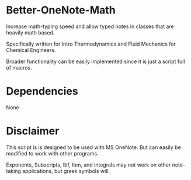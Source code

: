 Better-OneNote-Math
===================
Increase math-typing speed and allow typed notes in classes that are heavily math based.

Specifically written for Intro Thermodynamics and Fluid Mechanics for Chemical Engineers.

Broader functionality can be easily implemented since it is just a script full of macros.

Dependencies
============
None

Disclaimer
==========
This script is is designed to be used with MS OneNote. But can easily be modified to work with other programs. 

Exponents, Subscripts, lbf, lbm, and integrals may not work on other note-taking applications, but greek symbols will. 
